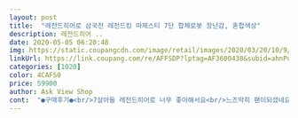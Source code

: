```yaml
---
layout: post 
title:  "레전드히어로 삼국전 레전드킹 마제스티 7단 합체로봇 장난감, 혼합색상" 
description: 레전드히어 ..
date: 2020-05-05 06:20:48 
img: https://static.coupangcdn.com/image/retail/images/2020/03/20/10/9/f67797c6-71ed-4538-96e7-5bcc41ebac9a.jpg 
linkUrl: https://link.coupang.com/re/AFFSDP?lptag=AF3600438&subid=ahnPublicAsk&pageKey=1369759542&itemId=2402176771&vendorItemId=5452987960&traceid=V0-113-10f810b17aaa6ac3 
categories: [1020] 
color: 4CAF50 
price: 59900 
author: Ask View Shop 
cont:  "●구매후기●<br/>7살아들 레전드히어로 너무 좋아해서요<br/>느즈막히 팬이되셨네요<br/>버벅되서 살짝후회<br/>생각보다 튼튼합니다<br/>아이가 맘에 들어 합니다 다만 조립시 다소 뻑뻑해서 엄마 아빠를 자꾸만 호출하네요‍♀️<br/>왠만한 로봇장난감 설명서 없이 혼자 뚝딱하는 녀석인데<br/>처음엔 시중에 나온 다른 로봇장난감과 다른 조립방식에<br/>처음엔 좀 헤멧는데 몇번 조립해보니 금방 터득하네요 ^^<br/>하지만 하루지나니 잘하네요~~^<br/> -^<br/>" 
---
```

